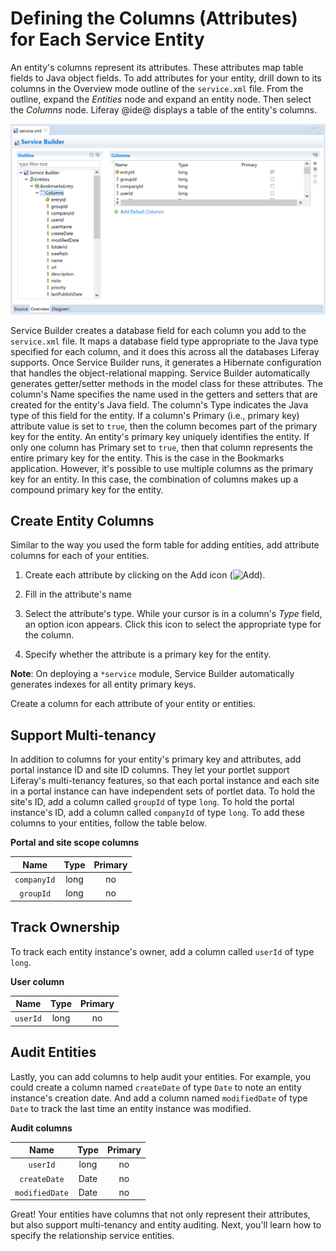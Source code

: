 # Defining the Columns (Attributes) for Each Service Entity [](id=defining-the-columns-attributes-for-each-service-entity)

An entity's columns represent its attributes. These attributes map table fields
to Java object fields. To add attributes for your entity, drill down to its
columns in the Overview mode outline of the `service.xml` file. From the
outline, expand the *Entities* node and expand an entity node. Then select the
*Columns* node. Liferay @ide@ displays a table of the entity's columns. 

![Figure 1: Liferay @ide@ facilitates defining table columns for entities.](../../../../images/service-builder-entity-columns.png)

Service Builder creates a database field for each column you add to the
`service.xml` file. It maps a database field type appropriate to the Java type
specified for each column, and it does this across all the databases Liferay
supports. Once Service Builder runs, it generates a Hibernate
configuration that handles the object-relational mapping. Service Builder
automatically generates getter/setter methods in the model class for these
attributes. The column's Name specifies the name used in the getters and setters
that are created for the entity's Java field. The column's Type indicates the
Java type of this field for the entity. If a column's Primary (i.e., primary
key) attribute value is set to `true`, then the column becomes part of the
primary key for the entity. An entity's primary key uniquely identifies
the entity. If only one column has Primary set to `true`, then that column
represents the entire primary key for the entity. This is the case in the
Bookmarks application. However, it's possible to use multiple columns as the
primary key for an entity. In this case, the combination of columns makes up
a compound primary key for the entity.

## Create Entity Columns [](id=create-entity-columns)

Similar to the way you used the form table for adding entities, add attribute
columns for each of your entities.

1.  Create each attribute by clicking on the Add icon
    (![Add](../../../../images/icon-add-ide.png)).

2.  Fill in the attribute's name

3.  Select the attribute's type. While your cursor is in a column's *Type* 
    field, an option icon appears. Click this icon to select the appropriate
    type for the column.

4.  Specify whether the attribute is a primary key for the entity.

**Note**: On deploying a `*service` module, Service Builder automatically 
generates indexes for all entity primary keys. 

Create a column for each attribute of your entity or entities.

## Support Multi-tenancy [](id=support-multi-tenancy)

In addition to columns for your entity's primary key and attributes, add portal
instance ID and site ID columns. They let your portlet support Liferay's
multi-tenancy features, so that each portal instance and each site in a portal
instance can have independent sets of portlet data. To hold the site's ID, add a
column called `groupId` of type `long`. To hold the portal instance's ID, add a
column called `companyId` of type `long`. To add these columns to your entities,
follow the table below.

**Portal and site scope columns**

  Name      | Type   | Primary
:---------: | :----: | :------:
`companyId` | long   | no
`groupId`   | long   | no

## Track Ownership [](id=track-ownership)

To track each entity instance's owner, add a column called `userId` of type
`long`. 

**User column**

  Name   | Type   | Primary
:------: | :----: | :------:
`userId` | long   | no

## Audit Entities [](id=audit-entities)

Lastly, you can add columns to help audit your entities. For example, you could
create a column named `createDate` of type `Date` to note an entity instance's
creation date. And add a column named `modifiedDate` of type `Date` to track
the last time an entity instance was modified.

**Audit columns**

  Name         | Type   | Primary
:------------: | :----: | :------:
`userId`       | long   | no
`createDate`   | Date   | no
`modifiedDate` | Date   | no

Great! Your entities have columns that not only represent their attributes, but
also support multi-tenancy and entity auditing. Next, you'll learn how to
specify the relationship service entities. 
